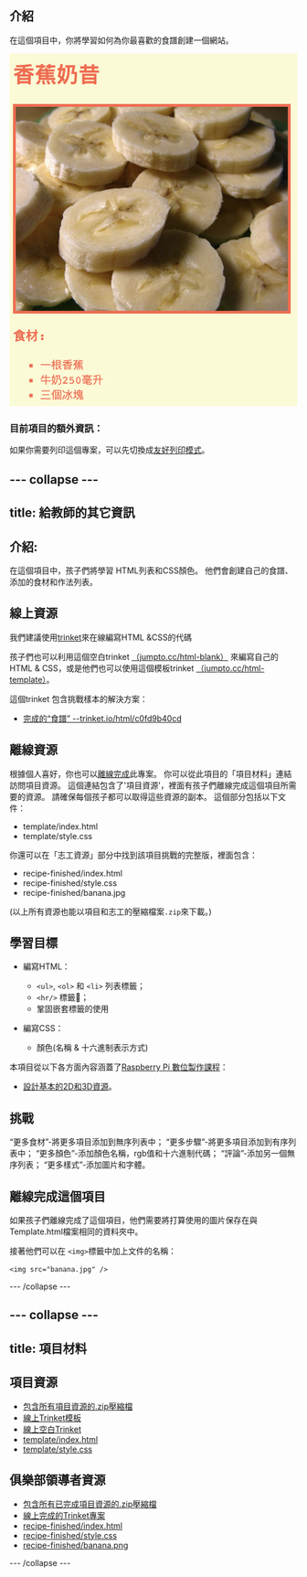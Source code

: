 ## 介紹

在這個項目中，你將學習如何為你最喜歡的食譜創建一個網站。

![截圖](images/recipe-final.png)

### 目前項目的額外資訊：

如果你需要列印這個專案，可以先切換成[友好列印模式](https://projects.raspberrypi.org/zh-TW/projects/recipe/print)。

--- collapse ---
---
title: 給教師的其它資訊
---
## 介紹:

在這個項目中，孩子們將學習 HTML列表和CSS顏色。 他們會創建自己的食譜、添加的食材和作法列表。

## 線上資源

我們建議使用[trinket](https://trinket.io/)來在線編寫HTML &CSS的代碼

孩子們也可以利用這個空白trinket [（jumpto.cc/html-blank）](http://jumpto.cc/html-blank) 來編寫自己的HTML & CSS，或是他們也可以使用這個模板trinket [（jumpto.cc/html-template）](http://jumpto.cc/html-template)。

這個trinket 包含挑戰樣本的解決方案：

+ [完成的“食譜” --trinket.io/html/c0fd9b40cd](https://trinket.io/html/c0fd9b40cd)

## 離線資源

根據個人喜好，你也可以[離線完成](https://www.codeclubprojects.org/en-GB/resources/webdev-working-offline/)此專案。 你可以從此項目的「項目材料」連結訪問項目資源。 這個連結包含了'項目資源'，裡面有孩子們離線完成這個項目所需要的資源。 請確保每個孩子都可以取得這些資源的副本。 這個部分包括以下文件：

+ template/index.html
+ template/style.css

你還可以在「志工資源」部分中找到該項目挑戰的完整版，裡面包含：

+ recipe-finished/index.html
+ recipe-finished/style.css
+ recipe-finished/banana.jpg

(以上所有資源也能以項目和志工的壓縮檔案`.zip`來下載。)

## 學習目標

+ 編寫HTML：
    
    + `<ul>`, `<ol>` 和 `<li>` 列表標籤；
    + `<hr/>` 標籤；
    + 鞏固嵌套標籤的使用

+ 編寫CSS：
    
    + 顏色(名稱 & 十六進制表示方式)

本項目從以下各方面內容涵蓋了[Raspberry Pi 數位製作課程](https://rpf.io/curriculum)：

+ [設計基本的2D和3D資源](https://www.raspberrypi.org/curriculum/design/creator)。

## 挑戰

“更多食材”-將更多項目添加到無序列表中； “更多步驟”-將更多項目添加到有序列表中； “更多顏色”-添加顏色名稱，rgb值和十六進制代碼； “評論”-添加另一個無序列表； “更多樣式”-添加圖片和字體。

## 離線完成這個項目

如果孩子們離線完成了這個項目，他們需要將打算使用的圖片保存在與Template.html檔案相同的資料夾中。

接著他們可以在 `<img>`標籤中加上文件的名稱：

    <img src="banana.jpg" />
    

--- /collapse ---

--- collapse ---
---
title: 項目材料
---
## 項目資源

+ [包含所有項目資源的.zip壓縮檔](https://rpf.io/p/zh-TW/recipe-go)
+ [線上Trinket模板](http://jumpto.cc/trinket-template)
+ [線上空白Trinket](http://jumpto.cc/trinket-blank)
+ [template/index.html](resources/template-index.html)
+ [template/style.css](resources/template-style.css)

## 俱樂部領導者資源

+ [包含所有已完成項目資源的.zip壓縮檔](https://rpf.io/p/zh-TW/recipe-go)
+ [線上完成的Trinket專案](https://trinket.io/html/c0fd9b40cd)
+ [recipe-finished/index.html](resources/recipe-finished-index.html)
+ [recipe-finished/style.css](resources/recipe-finished-style.css)
+ [recipe-finished/banana.png](resources/recipe-finished-banana.png)

--- /collapse ---